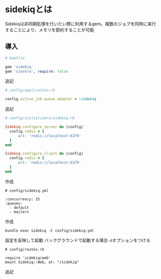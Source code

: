 # sidekiqとは
Sidekiqは非同期処理を行いたい際に利用するgem。複数のジョブを同時に実行することにより、メモリを節約することが可能

## 導入

```ruby
# Gemfile

gem 'sidekiq'
gem 'sinatra', require: false
```
追記

```ruby
# config/application.rb

config.active_job.queue_adapter = :sidekiq
```
追記

```ruby
# config/initializers/sidekiq.rb

Sidekiq.configure_server do |config|
  config.redis = {
      url: 'redis://localhost:6379'
  }
end

Sidekiq.configure_client do |config|
  config.redis = {
      url: 'redis://localhost:6379'
  }
end
```
作成

```
# config/sidekiq.yml

:concurrency: 25
:queues:
  - default
  - mailers

```
作成

```
bundle exec sidekiq -C config/sidekiq.yml

```
設定を反映して起動
バックグラウンドで起動する場合`-d`オプションをつける

```
# config/routes.rb

require 'sidekiq/web'
mount Sidekiq::Web, at: "/sidekiq"
```
追記